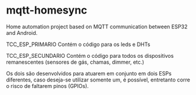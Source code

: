 # mqtt-homesync
Home automation project based on MQTT communication between ESP32 and Android.

TCC_ESP_PRIMARIO Contém o código para os leds e DHTs

TCC_ESP_SECUNDARIO Contém o código para todos os dispositivos remanescentes (sensores de gás, chamas, dimmer, etc.)

Os dois são desenvolvidos para atuarem em conjunto em dois ESPs diferentes, caso deseja-se utilizar somente um, é possível, entretanto corre o risco de faltarem pinos (GPIOs).
